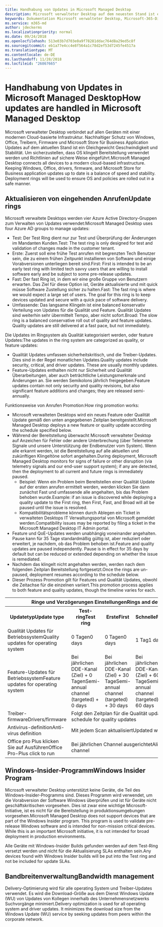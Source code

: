 ```yaml
---
title: Handhabung von Updates in Microsoft Managed Desktop
description: Microsoft verwalteter Desktop auf dem neuesten Stand ist ein Gleichgewicht Geschwindigkeit und Stabilität.
keywords: Dokumentation Microsoft verwalteter Desktop, Microsoft-365-Dienst
ms.service: m365-md
author: jdeckerms
ms.localizationpriority: normal
ms.date: 09/24/2018
ms.openlocfilehash: 513e03b7d703e0a9f78281ddac764d8a29ed5c8f
ms.sourcegitcommit: eb1a77e4cc4e8f564a1c78d2ef53d7245fe4517a
ms.translationtype: MT
ms.contentlocale: de-DE
ms.lasthandoff: 11/28/2018
ms.locfileid: "26867665"
---
```

# <a name="how-updates-are-handled-in-microsoft-managed-desktop"></a><span data-ttu-id="0b49a-104">Handhabung von Updates in Microsoft Managed Desktop</span><span class="sxs-lookup"><span data-stu-id="0b49a-104">How updates are handled in Microsoft Managed Desktop</span></span>


<!--This topic is the target for a "Learn more" link in the Admin Portal (aka.ms/update-rings); do not delete.-->

<!--Update management -->

<span data-ttu-id="0b49a-p101">Microsoft verwalteter Desktop verbindet auf allen Geräten mit einer modernen Cloud-basierte Infrastruktur. Nachhaltiger Schutz von Windows, Office, Treibern, Firmware und Microsoft Store für Business Application Updates auf dem aktuellen Stand ist ein Gleichgewicht Geschwindigkeit und Stabilität. Um sicherzustellen, dass OS klingelt Bereitstellung verwendet werden und Richtlinien auf sichere Weise eingeführt.</span><span class="sxs-lookup"><span data-stu-id="0b49a-p101">Microsoft Managed Desktop connects all devices to a modern cloud-based infrastructure. Keeping Windows, Office, drivers, firmware, and Microsoft Store for Business application updates up to date is a balance of speed and stability. Deployment rings will be used to ensure OS and policies are rolled out in a safe manner.</span></span> 

## <a name="update-rings"></a><span data-ttu-id="0b49a-108">Aktualisieren von eingehenden Anrufen</span><span class="sxs-lookup"><span data-stu-id="0b49a-108">Update rings</span></span>

<span data-ttu-id="0b49a-109">Microsoft verwaltete Desktops werden vier Azure Active Directory-Gruppen zum Verwalten von Updates verwendet:</span><span class="sxs-lookup"><span data-stu-id="0b49a-109">Microsoft Managed Desktop uses four Azure AD groups to manage updates:</span></span>

- <span data-ttu-id="0b49a-110">Test: Der Test Ring dient nur zur Test und Überprüfung der Änderungen im Mandanten Kunden.</span><span class="sxs-lookup"><span data-stu-id="0b49a-110">Test: The test ring is only designed for test and validation of changes made in the customer tenant.</span></span>  
- <span data-ttu-id="0b49a-111">Erste: Zuerst soll eine frühe Test anrufen mit begrenzten Tech Benutzer sein, die zu einem frühen Zeitpunkt installieren von Software und einige Vorabversionen unterliegen bereit sind.</span><span class="sxs-lookup"><span data-stu-id="0b49a-111">First: First is intended to be an early test ring with limited tech savvy users that are willing to install software early and be subject to some pre-release updates.</span></span>
- <span data-ttu-id="0b49a-p102">Fast: Der fast Ring ist, in dem wir eine große Gruppe von Benutzern erwarten.  Das Ziel für diese Option ist, Geräte aktualisierte und mit quick müsse Software Zustellung sicher zu halten.</span><span class="sxs-lookup"><span data-stu-id="0b49a-p102">Fast: The fast ring is where we would expect a large set of users.  The goal for this ring is to keep devices updated and secure with a quick pace of software delivery.</span></span>  
- <span data-ttu-id="0b49a-p103">Umfassende: Das langsame Klingeln ist eine balanced konservativ Verteilung von Updates für die Qualität und Feature.  Qualität Updates sind weiterhin sehr übermittelt Tempo, aber nicht sofort.</span><span class="sxs-lookup"><span data-stu-id="0b49a-p103">Broad: The slow ring is a balanced conservative roll out of quality and feature updates.  Quality updates are still delivered at a fast pace, but not immediately.</span></span> 

<span data-ttu-id="0b49a-116">Die Updates im Ringsystem als Qualität kategorisiert werden, oder feature Updates:</span><span class="sxs-lookup"><span data-stu-id="0b49a-116">The updates in the ring system are categorized as quality, or feature updates:</span></span>
- <span data-ttu-id="0b49a-p104">Qualität Updates umfassen sicherheitskritisch, und die Treiber-Updates.  Dies sind in der Regel monatlichen Updates.</span><span class="sxs-lookup"><span data-stu-id="0b49a-p104">Quality updates include security, critical, and driver updates.  These are usually monthly updates.</span></span> 
- <span data-ttu-id="0b49a-119">Feature-Updates enthalten nicht nur Sicherheit und Qualität Überarbeitungen, aber auch beträchtliche Leistungsmerkmale und Änderungen an. Sie werden Semikolons jährlich freigegeben.</span><span class="sxs-lookup"><span data-stu-id="0b49a-119">Feature updates contain not only security and quality revisions, but also significant feature additions and changes; they are released semi-annually.</span></span> 

<span data-ttu-id="0b49a-120">Funktionsweise von Anrufen Promotion:</span><span class="sxs-lookup"><span data-stu-id="0b49a-120">How ring promotion works:</span></span>
- <span data-ttu-id="0b49a-121">Microsoft verwalteten Desktops wird ein neues Feature oder Qualität Update gemäß den unten angegebenen Zeitplan bereitgestellt.</span><span class="sxs-lookup"><span data-stu-id="0b49a-121">Microsoft Managed Desktop deploys a new feature or quality update according the schedule specified below.</span></span>
- <span data-ttu-id="0b49a-122">Während der Bereitstellung überwacht Microsoft verwalteter Desktop auf Anzeichen für Fehler oder andere Unterbrechung (über Telemetrie Signale und unsere Unterstützung der Endbenutzer vom System). Wenn alle erkannt werden, ist die Bereitstellung auf alle aktuellen und zukünftigen Klingeltöne sofort angehalten.</span><span class="sxs-lookup"><span data-stu-id="0b49a-122">During deployment, Microsoft Managed Desktop monitors for signs of failure or other disruption (via telemetry signals and our end-user support system); if any are detected, then the deployment to all current and future rings is immediately paused.</span></span>
    - <span data-ttu-id="0b49a-123">Beispiel: Wenn ein Problem beim Bereitstellen einer Qualität Update auf der ersten anrufen ermittelt werden, werden klicken Sie dann zunächst Fast und umfassende alle angehalten, bis das Problem behoben wurde.</span><span class="sxs-lookup"><span data-stu-id="0b49a-123">Example: if an issue is discovered while deploying a quality update to the First ring, then First, Fast, and Broad will all be paused until the issue is resolved.</span></span>
    - <span data-ttu-id="0b49a-124">Kompatibilitätsprobleme können durch Ablegen ein Ticket in verwalteten Desktops IT Verwaltungsportal von Microsoft gemeldet werden.</span><span class="sxs-lookup"><span data-stu-id="0b49a-124">Compatibility issues may be reported by filing a ticket in the Microsoft Managed Desktop IT Admin portal.</span></span>
- <span data-ttu-id="0b49a-p105">Feature und QoE-Updates werden unabhängig voneinander angehalten.  Pause kann für 35 Tage standardmäßig gültig ist, aber reduziert oder erweitert, je nachdem, ob das Problem behoben ist.</span><span class="sxs-lookup"><span data-stu-id="0b49a-p105">Feature and quality updates are paused independently.  Pause is in effect for 35 days by default but can be reduced or extended depending on whether the issue is remediated.</span></span>
- <span data-ttu-id="0b49a-127">Nachdem das klingelt nicht angehalten werden, werden nach dem folgenden Zeitplan Bereitstellung fortgesetzt.</span><span class="sxs-lookup"><span data-stu-id="0b49a-127">Once the rings are un-paused, deployment resumes according to the schedule below.</span></span>
- <span data-ttu-id="0b49a-128">Dieser Prozess Promotion gilt für Features und Qualität Updates, obwohl die Zeitachse für die einzelnen variiert.</span><span class="sxs-lookup"><span data-stu-id="0b49a-128">This promotion process applies to both feature and quality updates, though the timeline varies for each.</span></span>

<table>
<tr><th colspan="5"><span data-ttu-id="0b49a-129">Ringe und Verzögerungen Einstellungen</span><span class="sxs-lookup"><span data-stu-id="0b49a-129">Rings and deferral settings</span></span></th></tr>
<tr><th><span data-ttu-id="0b49a-130">Updatetyp</span><span class="sxs-lookup"><span data-stu-id="0b49a-130">Update type</span></span></th><th><span data-ttu-id="0b49a-131">Test-ring</span><span class="sxs-lookup"><span data-stu-id="0b49a-131">Test ring</span></span></th><th><span data-ttu-id="0b49a-132">Erste</span><span class="sxs-lookup"><span data-stu-id="0b49a-132">First</span></span></th><th><span data-ttu-id="0b49a-133">Schnelle</span><span class="sxs-lookup"><span data-stu-id="0b49a-133">Fast</span></span></th><th><span data-ttu-id="0b49a-134">Umfassende</span><span class="sxs-lookup"><span data-stu-id="0b49a-134">Broad</span></span></th></tr>
<tr><td><span data-ttu-id="0b49a-135">Qualität Updates für Betriebssystem</span><span class="sxs-lookup"><span data-stu-id="0b49a-135">Quality updates for operating system</span></span></td><td><span data-ttu-id="0b49a-136">0 Tagen</span><span class="sxs-lookup"><span data-stu-id="0b49a-136">0 days</span></span></td><td><span data-ttu-id="0b49a-137">0 Tagen</span><span class="sxs-lookup"><span data-stu-id="0b49a-137">0 days</span></span></td><td><span data-ttu-id="0b49a-138">1 Tag</span><span class="sxs-lookup"><span data-stu-id="0b49a-138">1 day</span></span></td><td><span data-ttu-id="0b49a-139">5 Tage</span><span class="sxs-lookup"><span data-stu-id="0b49a-139">5 days</span></span></td></tr>
<tr><td><span data-ttu-id="0b49a-140">Feature-Updates für Betriebssystem</span><span class="sxs-lookup"><span data-stu-id="0b49a-140">Feature updates for operating system</span></span></td><td><span data-ttu-id="0b49a-141">Bei jährlichen DDE-Kanal (Ziel) + 0 Tagen</span><span class="sxs-lookup"><span data-stu-id="0b49a-141">Semi-annual channel (targeted) + 0 days</span></span></td><td><span data-ttu-id="0b49a-142">Bei jährlichen DDE-Kanal (Ziel) + 30 Tage</span><span class="sxs-lookup"><span data-stu-id="0b49a-142">Semi-annual channel (targeted) + 30 days</span></span></td><td><span data-ttu-id="0b49a-143">Bei jährlichen DDE-Kanal (Ziel) + 60 Tage</span><span class="sxs-lookup"><span data-stu-id="0b49a-143">Semi-annual channel (targeted) + 60 days</span></span></td><td><span data-ttu-id="0b49a-144">Bei jährlichen Channel + 30 Tage</span><span class="sxs-lookup"><span data-stu-id="0b49a-144">Semi-annual channel + 30 days</span></span></td></tr>
<tr><td><span data-ttu-id="0b49a-145">Treiber-firmware</span><span class="sxs-lookup"><span data-stu-id="0b49a-145">Drivers/firmware</span></span></td><td colspan="4"><span data-ttu-id="0b49a-146">Folgt den Zeitplan für die Qualität updates</span><span class="sxs-lookup"><span data-stu-id="0b49a-146">Follows the schedule for quality updates</span></span></td></tr>
<tr><td><span data-ttu-id="0b49a-147">Antivirus-definition</span><span class="sxs-lookup"><span data-stu-id="0b49a-147">Anti-virus definition</span></span></td><td colspan="4"><span data-ttu-id="0b49a-148">Mit jedem Scan aktualisiert</span><span class="sxs-lookup"><span data-stu-id="0b49a-148">Updated with each scan</span></span></td></tr>
<tr><td><span data-ttu-id="0b49a-149">Office pro Plus klicken Sie auf Ausführen</span><span class="sxs-lookup"><span data-stu-id="0b49a-149">Office Pro-Plus click to run</span></span></td><td colspan="4"><span data-ttu-id="0b49a-150">Bei jährlichen Channel ausgerichtet</span><span class="sxs-lookup"><span data-stu-id="0b49a-150">Aligned with semi-annual channel</span></span></td></tr>
</table>


## <a name="windows-insider-program"></a><span data-ttu-id="0b49a-151">Windows-Insider-Programm</span><span class="sxs-lookup"><span data-stu-id="0b49a-151">Windows Insider Program</span></span>

<span data-ttu-id="0b49a-p106">Microsoft verwalteter Desktop unterstützt keine Geräte, die Teil des Windows-Insider-Programms sind. Dieses Programm wird verwendet, um die Vorabversion der Software Windows überprüfen und ist für Geräte nicht geschäftskritischen vorgesehen. Dies ist zwar eine wichtige Microsoft-Initiative, ist es nicht für die Bereitstellung in produktionsumgebungen vorgesehen.</span><span class="sxs-lookup"><span data-stu-id="0b49a-p106">Microsoft Managed Desktop does not support devices that are part of the Windows Insider program. This program is used to validate pre-release Windows software and is intended for non-mission critical devices. While this is an important Microsoft initiative, it is not intended for broad deployment in production environments.</span></span> 

<span data-ttu-id="0b49a-155">Alle Geräte mit Windows-Insider Builds gefunden werden auf dem Test-Ring versetzt werden und nicht für die Aktualisierung SLAs enthalten sein.</span><span class="sxs-lookup"><span data-stu-id="0b49a-155">Any devices found with Windows Insider builds will be put into the Test ring and not be included for update SLAs.</span></span>

## <a name="bandwidth-management"></a><span data-ttu-id="0b49a-156">Bandbreitenverwaltung</span><span class="sxs-lookup"><span data-stu-id="0b49a-156">Bandwidth management</span></span>

<span data-ttu-id="0b49a-p107">Delivery-Optimierung wird für alle operating System und Treiber-Updates verwendet. Es wird die Download-Größe aus dem Dienst Windows Update (WU) von Updates von Kollegen innerhalb des Unternehmensnetzwerks Suchvorgänge minimiert.</span><span class="sxs-lookup"><span data-stu-id="0b49a-p107">Delivery optimization is used for all operating system and driver updates. It minimizes the download size from the Windows Update (WU) service by seeking updates from peers within the corporate network.</span></span>


